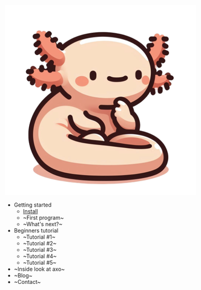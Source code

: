 <link rel="stylesheet" href="//cdn.jsdelivr.net/npm/docsify-sidebar-collapse/dist/sidebar.min.css" />

[![Home](images/axo_think.png)]()


- Getting started
  - [Install](install)
  - ~First program~
  - ~What's next?~
- Beginners tutorial
  - ~Tutorial #1~
  - ~Tutorial #2~
  - ~Tutorial #3~
  - ~Tutorial #4~
  - ~Tutorial #5~
- ~Inside look at axo~  
- ~Blog~
- ~Contact~

